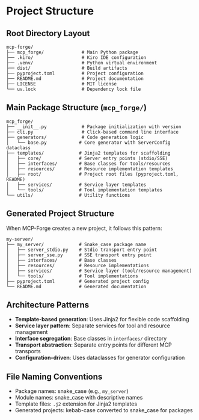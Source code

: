 # Project Structure

## Root Directory Layout
```
mcp-forge/
├── mcp_forge/              # Main Python package
├── .kiro/                  # Kiro IDE configuration
├── .venv/                  # Python virtual environment
├── dist/                   # Build artifacts
├── pyproject.toml          # Project configuration
├── README.md               # Project documentation
├── LICENSE                 # MIT license
└── uv.lock                 # Dependency lock file
```

## Main Package Structure (`mcp_forge/`)
```
mcp_forge/
├── __init__.py             # Package initialization with version
├── cli.py                  # Click-based command line interface
├── generators/             # Code generation logic
│   └── base.py            # Core generator with ServerConfig dataclass
├── templates/             # Jinja2 templates for scaffolding
│   ├── core/              # Server entry points (stdio/SSE)
│   ├── interfaces/        # Base classes for tools/resources
│   ├── resources/         # Resource implementation templates
│   ├── root/              # Project root files (pyproject.toml, README)
│   ├── services/          # Service layer templates
│   └── tools/             # Tool implementation templates
└── utils/                 # Utility functions
```

## Generated Project Structure
When MCP-Forge creates a new project, it follows this pattern:
```
my-server/
├── my_server/             # Snake_case package name
│   ├── server_stdio.py    # Stdio transport entry point
│   ├── server_sse.py      # SSE transport entry point
│   ├── interfaces/        # Base classes
│   ├── resources/         # Resource implementations
│   ├── services/          # Service layer (tool/resource management)
│   └── tools/             # Tool implementations
├── pyproject.toml         # Generated project config
└── README.md              # Generated documentation
```

## Architecture Patterns
- **Template-based generation**: Uses Jinja2 for flexible code scaffolding
- **Service layer pattern**: Separate services for tool and resource management
- **Interface segregation**: Base classes in `interfaces/` directory
- **Transport abstraction**: Separate entry points for different MCP transports
- **Configuration-driven**: Uses dataclasses for generator configuration

## File Naming Conventions
- Package names: snake_case (e.g., `my_server`)
- Module names: snake_case with descriptive names
- Template files: `.j2` extension for Jinja2 templates
- Generated projects: kebab-case converted to snake_case for packages
